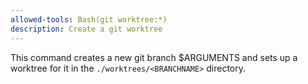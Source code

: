 ```yaml
---
allowed-tools: Bash(git worktree:*)
description: Create a git worktree
---
```


This command creates a new git branch $ARGUMENTS and sets up a worktree for it in the `./worktrees/<BRANCHNAME>` directory.
